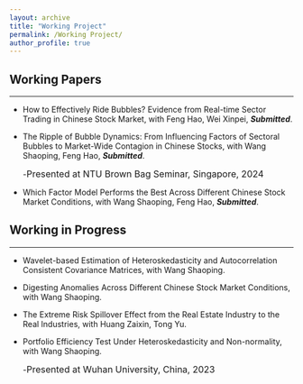 ```yaml
---
layout: archive
title: "Working Project"
permalink: /Working Project/
author_profile: true
---
```


## Working Papers
---
* How to Effectively Ride Bubbles? Evidence from Real-time Sector Trading in Chinese Stock Market, with Feng Hao, Wei Xinpei, ***Submitted***. 

* The Ripple of Bubble Dynamics: From Influencing Factors of Sectoral Bubbles to Market-Wide Contagion in Chinese Stocks, with Wang Shaoping, Feng Hao, ***Submitted***.

  -<font size=3>Presented at NTU Brown Bag Seminar, Singapore, 2024</font>
* Which Factor Model Performs the Best Across Different Chinese Stock Market Conditions, with Wang Shaoping, Feng Hao, ***Submitted***.

## Working in Progress
---
* Wavelet-based Estimation of Heteroskedasticity and Autocorrelation Consistent Covariance Matrices, with Wang Shaoping.

* Digesting Anomalies Across Different Chinese Stock Market Conditions, with Wang Shaoping.

* The Extreme Risk Spillover Effect from the Real Estate Industry to the Real Industries, with Huang Zaixin, Tong Yu. 

* Portfolio Efficiency Test Under Heteroskedasticity and Non-normality, with Wang Shaoping.

  -<font size=3>Presented at Wuhan University, China, 2023</font>
